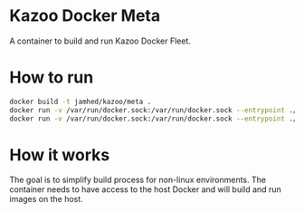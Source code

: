 Kazoo Docker Meta
=================

A container to build and run Kazoo Docker Fleet.

How to run
==========

```sh
docker build -t jamhed/kazoo/meta .
docker run -v /var/run/docker.sock:/var/run/docker.sock --entrypoint ./build.sh -ti kazoo/meta
docker run -v /var/run/docker.sock:/var/run/docker.sock --entrypoint ./run.sh -ti kazoo/meta
```

How it works
============

The goal is to simplify build process for non-linux environments. The container needs to have access
to the host Docker and will build and run images on the host.


